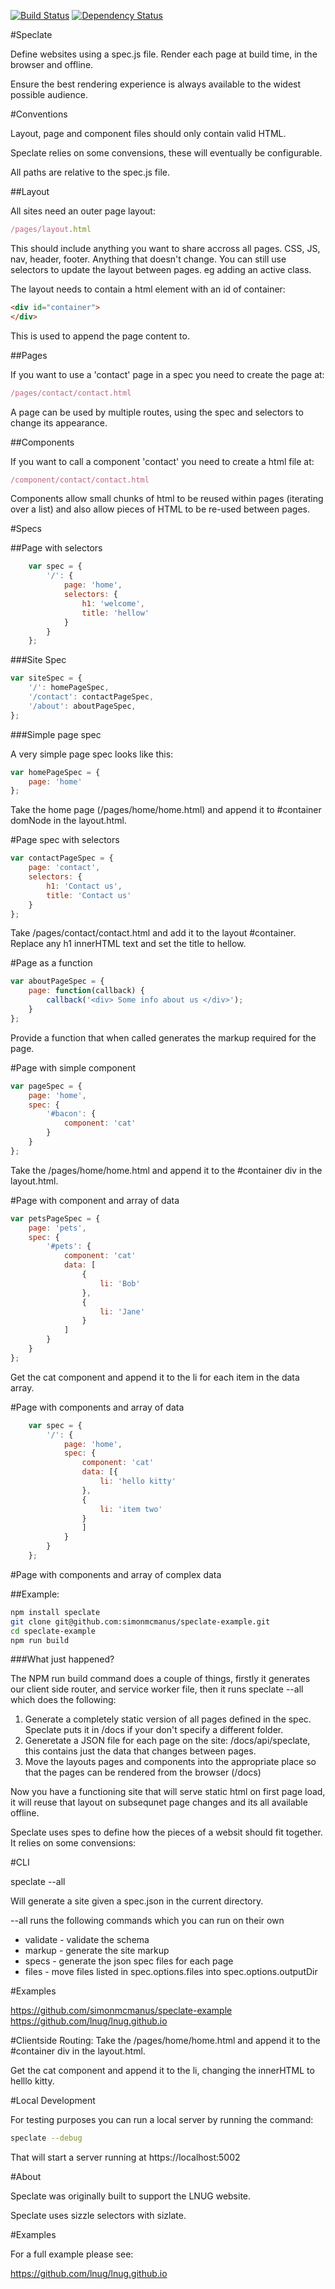 [![Build Status](https://travis-ci.org/simonmcmanus/speclate.svg?branch=master)](https://travis-ci.org/simonmcmanus/speclate)
[![Dependency Status](https://dependencyci.com/github/simonmcmanus/speclate/badge)](https://dependencyci.com/github/simonmcmanus/speclate)

#Speclate

Define websites using a spec.js file. Render each page at build time, in the browser and offline.

Ensure the best rendering experience is always available to the widest possible audience.


#Conventions

Layout, page and component files should only contain valid HTML.

Speclate relies on some convensions, these will eventually be configurable.

All paths are relative to the spec.js file.

##Layout

All sites need an outer page layout:

```js
/pages/layout.html
```

This should include anything you want to share accross all pages. CSS, JS, nav, header, footer. Anything that doesn't change. You can still use selectors to update the layout between pages. eg adding an active class.

The layout needs to contain a html element with an id of container:

```html
<div id="container">
</div>
```

This is used to append the page content to.


##Pages

If you want to use a 'contact' page in a spec you need to create the page at:

```js
/pages/contact/contact.html
```

A page can be used by multiple routes, using the spec and selectors to change its appearance.

##Components

If you want to call a component 'contact' you need to create a html file at:

```js
/component/contact/contact.html
```

Components allow small chunks of html to be reused within pages (iterating over a list) and also allow pieces of HTML to be re-used between pages.




#Specs


##Page with selectors


```js
    var spec = {
        '/': {
            page: 'home',
            selectors: {
                h1: 'welcome',
                title: 'hellow'
            }
        }
    };
```

###Site Spec

```js
var siteSpec = {
    '/': homePageSpec,
    '/contact': contactPageSpec,
    '/about': aboutPageSpec,
};
```

###Simple page spec

A very simple page spec looks like this:

```js
var homePageSpec = {
    page: 'home'
};
```

Take the home page (/pages/home/home.html) and append it to #container domNode in the layout.html.


#Page spec with selectors

```js
var contactPageSpec = {
    page: 'contact',
    selectors: {
        h1: 'Contact us',
        title: 'Contact us'
    }
};
```

Take /pages/contact/contact.html and add it to the layout #container.
Replace any h1 innerHTML text and set the title to hellow.


#Page as a function

```js
var aboutPageSpec = {
    page: function(callback) {
        callback('<div> Some info about us </div>');
    }
};
```

Provide a function that when called generates the markup required for the page.

#Page with simple component

```js
var pageSpec = {
    page: 'home',
    spec: {
        '#bacon': {
            component: 'cat'
        }
    }
};
```

Take the /pages/home/home.html and append it to the #container div in the layout.html.

#Page with component and array of data

```js
var petsPageSpec = {
    page: 'pets',
    spec: {
        '#pets': {
            component: 'cat'
            data: [
                {
                    li: 'Bob'
                },
                {
                    li: 'Jane'
                }
            ]
        }
    }
};
```

Get the cat component and append it to the li for each item in the data array.



#Page with components and array of data

```js
    var spec = {
        '/': {
            page: 'home',
            spec: {
                component: 'cat'
                data: [{
                    li: 'hello kitty'
                },
                {
                    li: 'item two'
                }
                ]
            }
        }
    };
```


#Page with components and array of complex data



##Example:

```bash
npm install speclate
git clone git@github.com:simonmcmanus/speclate-example.git
cd speclate-example
npm run build
```

###What just happened?

The NPM run build command does a couple of things, firstly it generates our client side router, and service worker file, then it runs speclate --all which does the following:

1. Generate a completely static version of all pages defined in the spec. Speclate puts it in /docs if your don't specify a different folder.
2. Generetate a JSON file for each page on the site: /docs/api/speclate, this contains just the data that changes between pages.
3. Move the layouts pages and components into the appropriate place so that the pages can be rendered from the browser (/docs)

Now you have a functioning site that will serve static html on first page load, it will reuse that layout on subsequnet page changes and its all available offline.

Speclate uses spes to define how the pieces of a websit should fit together. It relies on some convensions:


#CLI

speclate --all

Will generate a site given a spec.json in the current directory.

--all runs the following commands which you can run on their own

* validate - validate the schema
* markup - generate the site markup
* specs - generate the json spec files for each page
* files - move files listed in spec.options.files into spec.options.outputDir


#Examples

https://github.com/simonmcmanus/speclate-example
https://github.com/lnug/lnug.github.io


#Clientside Routing:
Take the /pages/home/home.html and append it to the #container div in the layout.html.

Get the cat component and append it to the li, changing the innerHTML to helllo kitty.




#Local Development

For testing purposes you can run a local server by running the command:

```bash
speclate --debug
```

That will start a server running at https://localhost:5002



#About


Speclate was originally built to support the LNUG website.

Speclate uses sizzle selectors with sizlate.


#Examples

For a full example please see:

https://github.com/lnug/lnug.github.io
